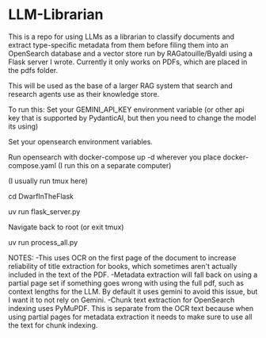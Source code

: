 # LLM-Librarian

This is a repo for using LLMs as a librarian to classify documents and extract type-specific metadata from them before filing them into an OpenSearch database and a vector store run by RAGatouille/Byaldi using a Flask server I wrote. Currently it only works on PDFs, which are placed in the pdfs folder. 

This will be used as the base of a larger RAG system that search and research agents use as their knowledge store.

To run this:
Set your GEMINI_API_KEY environment variable (or other api key that is supported by PydanticAI, but then you need to change the model its using)

Set your opensearch environment variables.

Run opensearch with docker-compose up -d wherever you place docker-compose.yaml (I run this on a separate computer)

(I usually run tmux here)

cd DwarfInTheFlask

uv run flask_server.py

Navigate back to root (or exit tmux)

uv run process_all.py

NOTES:
-This uses OCR on the first page of the document to increase reliability of title extraction for books, which sometimes aren't actually included in the text of the PDF.
-Metadata extraction will fall back on using a partial page set if something goes wrong with using the full pdf, such as context lengths for the LLM. By default it uses gemini to avoid this issue, but I want it to not rely on Gemini.
-Chunk text extraction for OpenSearch indexing uses PyMuPDF. This is separate from the OCR text because when using partial pages for metadata extraction it needs to make sure to use all the text for chunk indexing.